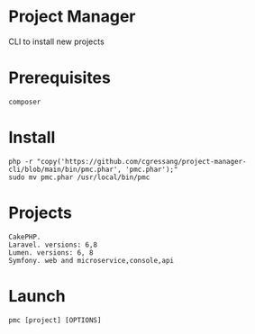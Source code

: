 # Project Manager

CLI to install new projects

# Prerequisites

    composer

# Install

    php -r "copy('https://github.com/cgressang/project-manager-cli/blob/main/bin/pmc.phar', 'pmc.phar');"
    sudo mv pmc.phar /usr/local/bin/pmc

# Projects

    CakePHP.
    Laravel. versions: 6,8
    Lumen. versions: 6, 8
    Symfony. web and microservice,console,api

# Launch

    pmc [project] [OPTIONS]
